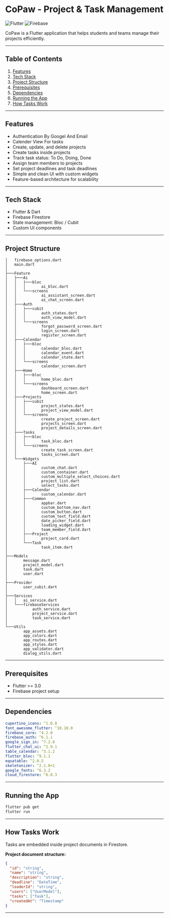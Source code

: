 # CoPaw - Project & Task Management

![Flutter](https://img.shields.io/badge/Flutter-02569B?style=for-the-badge\&logo=flutter\&logoColor=white) ![Firebase](https://img.shields.io/badge/Firebase-FFCA28?style=for-the-badge\&logo=firebase\&logoColor=black)

CoPaw is a Flutter application that helps students and teams manage their projects efficiently.

---

## Table of Contents

1. [Features](#features)
2. [Tech Stack](#tech-stack)
3. [Project Structure](#project-structure)
4. [Prerequisites](#prerequisites)
5. [Dependencies](#dependencies)
6. [Running the App](#running-the-app)
7. [How Tasks Work](#how-tasks-work)


---

## Features

* Authentication By Googel And Email
* Calender View For tasks
* Create, update, and delete projects
* Create tasks inside projects
* Track task status: To Do, Doing, Done
* Assign team members to projects
* Set project deadlines and task deadlines
* Simple and clean UI with custom widgets
* Feature-based architecture for scalability

---

## Tech Stack

* Flutter & Dart
* Firebase Firestore
* State management: Bloc / Cubit
* Custom UI components

---

## Project Structure

```
│   firebase_options.dart
│   main.dart
│
├───Feature
│   ├───Ai
│   │   ├───bloc
│   │   │       ai_bloc.dart
│   │   └───screens
│   │           ai_assistant_screen.dart
│   │           ai_chat_screen.dart
│   ├───Auth
│   │   ├───cubit
│   │   │       auth_states.dart
│   │   │       auth_view_model.dart
│   │   └───screens
│   │           forgot_password_screen.dart
│   │           login_screen.dart
│   │           register_screen.dart
│   ├───Calendar
│   │   ├───bloc
│   │   │       calendar_bloc.dart
│   │   │       calendar_event.dart
│   │   │       calendar_state.dart
│   │   └───screens
│   │           calendar_screen.dart
│   ├───Home
│   │   ├───bloc
│   │   │       home_bloc.dart
│   │   └───screens
│   │           dashboard_screen.dart
│   │           home_screen.dart
│   ├───Projects
│   │   ├───cubit
│   │   │       project_states.dart
│   │   │       project_view_model.dart
│   │   └───screens
│   │           create_project_screen.dart
│   │           projects_screen.dart
│   │           project_details_screen.dart
│   ├───Tasks
│   │   ├───bloc
│   │   │       task_bloc.dart
│   │   └───screens
│   │           create_task_screen.dart
│   │           tasks_screen.dart
│   └───Widgets
│       ├───AI
│       │       custom_chat.dart
│       │       custom_container.dart
│       │       custom_multiple_select_choices.dart
│       │       project_list.dart
│       │       select_tasks.dart
│       ├───Calendar
│       │       custom_calendar.dart
│       ├───Common
│       │       appbar.dart
│       │       custom_bottom_nav.dart
│       │       custom_button.dart
│       │       custom_text_field.dart
│       │       date_picker_field.dart
│       │       loading_widget.dart
│       │       team_member_field.dart
│       ├───Project
│       │       project_card.dart
│       └───Task
│               task_item.dart
│
├───Models
│       message.dart
│       project_model.dart
│       task.dart
│       user.dart
│
├───Provider
│       user_cubit.dart
│
├───Services
│   │   ai_service.dart
│   └───firebaseServices
│           auth_service.dart
│           project_service.dart
│           task_service.dart
│
└───Utils
        app_assets.dart
        app_colors.dart
        app_routes.dart
        app_styles.dart
        app_validator.dart
        dialog_utils.dart
```

---

## Prerequisites

* Flutter >= 3.0
* Firebase project setup

---

## Dependencies

```yaml
cupertino_icons: ^1.0.8
font_awesome_flutter: ^10.10.0
firebase_core: ^4.2.0
firebase_auth: ^6.1.1
google_sign_in: ^7.2.0
flutter_chat_ui: ^2.9.1
table_calendar: ^3.1.2
flutter_bloc: ^9.1.1
equatable: ^2.0.5
skeletonizer: ^2.1.0+1
google_fonts: ^6.3.2
cloud_firestore: ^6.0.3
```

---

## Running the App

```bash
flutter pub get
flutter run
```

---

## How Tasks Work

Tasks are embedded inside project documents in Firestore.

**Project document structure:**

```json
{
  "id": "string",
  "name": "string",
  "description": "string",
  "deadline": "DateTime",
  "leaderId": "string",
  "users": ["UserModel"],
  "tasks": ["Task"],
  "createdAt": "Timestamp"
}
```

---
